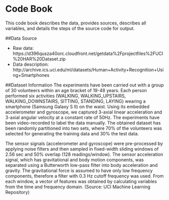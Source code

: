 Code Book
=========================
This code book describes the data,  provides sources, describes all variables, and details the steps of the source code for output.

##Data Source
<ul>
<li>Raw data: https://d396qusza40orc.cloudfront.net/getdata%2Fprojectfiles%2FUCI%20HAR%20Dataset.zip </li>
<li>Data description: http://archive.ics.uci.edu/ml/datasets/Human+Activity+Recognition+Using+Smartphones </li>
</ul>

##Dataset Information
The experiments have been carried out with a group of 30 volunteers within an age bracket of 19-48 years. Each person performed six activities (WALKING, WALKING_UPSTAIRS, WALKING_DOWNSTAIRS, SITTING, STANDING, LAYING) wearing a smartphone (Samsung Galaxy S II) on the waist. Using its embedded accelerometer and gyroscope, we captured 3-axial linear acceleration and 3-axial angular velocity at a constant rate of 50Hz. The experiments have been video-recorded to label the data manually. The obtained dataset has been randomly partitioned into two sets, where 70% of the volunteers was selected for generating the training data and 30% the test data. 

The sensor signals (accelerometer and gyroscope) were pre-processed by applying noise filters and then sampled in fixed-width sliding windows of 2.56 sec and 50% overlap (128 readings/window). The sensor acceleration signal, which has gravitational and body motion components, was separated using a Butterworth low-pass filter into body acceleration and gravity. The gravitational force is assumed to have only low frequency components, therefore a filter with 0.3 Hz cutoff frequency was used. From each window, a vector of features was obtained by calculating variables from the time and frequency domain. (Source: UCI Machine Learning Repository)


